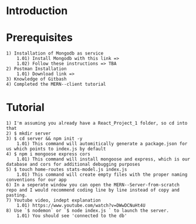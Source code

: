 # Introduction

# Prerequisites
    1) Installation of Mongodb as service
        1.01) Install Mongodb with this link =>
        1.02) Follow these instructions => TBA
    2) Postman Installation
        1.01) Download link =>
    3) Knowledge of Gitbash
    4) Completed the MERN--client tutorial

# Tutorial
    1) I'm assuming you already have a React_Project_1 folder, so cd into that
    2) $ mkdir server
    3) $ cd server && npm init -y
        1.01) This command will automitically generate a package.json for us which points to index.js by default
    4) $ npm i mongoose express cors
        1.01) This command will install mongoose and express, which is our database and cors for additional debugging purposes
    5) $ touch home-routes stats-model.js index.js
        1.01) This command will create empty files with the proper naming conventions for our app
    6) In a seperate window you can open the MERN--Server-from-scratch repo and I would recommend coding line by line instead of copy and pasting.
    7) Youtube video, indept explanation
        1.01) https://www.youtube.com/watch?v=DWwDCNuHt4U
    8) Use `$ nodemon` or `$ node index.js ` to launch the server.
        1.01) You should see 'connected to the db'
        
